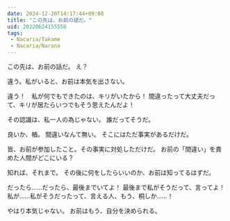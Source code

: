 ```yaml
---
date: 2024-12-20T14:17:44+09:00
title: "この先は、お前の話だ。"
uid: 20220624155556
tags:
 - Nacaria/Takame
 - Nacaria/Narana
---
```


この先は、お前の話だ。
え？

違う。私がいると、お前は本気を出さない。

違う！　私が何でもできたのは、キリがいたから！
間違ったって大丈夫だって、キリが居たらいつでもそう思えたんだよ！

その認識は、私一人の為じゃない。
誰だってそうだ。

良いか、楢。
間違いなんて無い。
そこにはただ事実があるだけだ。

皆、お前が参加したこと。その事実に対処しただけだ。
お前の「間違い」を責めた人間がどこにいる？

知れば、それまで。
その後に何をしたらいいのか、お前は知ってるはずだ。


だったら……だったら、最後までいてよ！
最後まで私がそうだって、言ってよ！
私が……私がそうだったって、言える人、もう、桐しか……！


やはり本気じゃない。
お前はもう、自分を決められる。